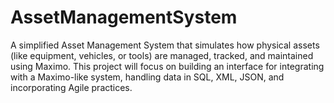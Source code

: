 # AssetManagementSystem
A simplified Asset Management System that simulates how physical assets (like equipment, vehicles, or tools) are managed, tracked, and maintained using Maximo. This project will focus on building an interface for integrating with a Maximo-like system, handling data in SQL, XML, JSON, and incorporating Agile practices.
